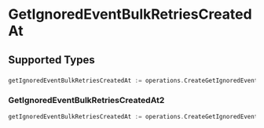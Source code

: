 # GetIgnoredEventBulkRetriesCreatedAt


## Supported Types

### 

```go
getIgnoredEventBulkRetriesCreatedAt := operations.CreateGetIgnoredEventBulkRetriesCreatedAtDateTime(time.Time{/* values here */})
```

### GetIgnoredEventBulkRetriesCreatedAt2

```go
getIgnoredEventBulkRetriesCreatedAt := operations.CreateGetIgnoredEventBulkRetriesCreatedAtGetIgnoredEventBulkRetriesCreatedAt2(operations.GetIgnoredEventBulkRetriesCreatedAt2{/* values here */})
```

